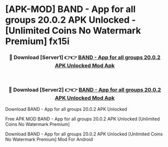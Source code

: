 # [APK-MOD] BAND - App for all groups 20.0.2 APK Unlocked - [Unlimited Coins No Watermark Premium] fx15i



<div align="center">
<h3>🔴 Download [Server1] 👉👉 <a href="https://momento.my/?title=BAND_-_App_for_all_groups_20.0.2_APK_Unlocked">BAND - App for all groups 20.0.2 APK Unlocked Mod Apk</a></h3><br>

<h3>🔴 Download [Server2] 👉👉 <a href="https://momento.my/?title=BAND_-_App_for_all_groups_20.0.2_APK_Unlocked">BAND - App for all groups 20.0.2 APK Unlocked Mod Apk</a></h3>
</div>



Download BAND - App for all groups 20.0.2 APK Unlocked 

Free APK MOD BAND - App for all groups 20.0.2 APK Unlocked [Unlimited Coins No Watermark Premium]

Download BAND - App for all groups 20.0.2 APK Unlocked [Unlimited Coins No Watermark Premium] Mod For Android
